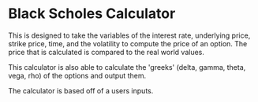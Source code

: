 # Black Scholes Calculator

This is designed to take the variables of the interest rate, underlying price, strike price, time, and the volatility to compute the price of an option. The price that is calculated is compared to the real world values.

This calculator is also able to calculate the 'greeks' (delta, gamma, theta, vega, rho) of the options and output them.

The calculator is based off of a users inputs.

